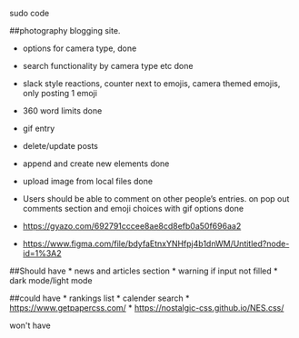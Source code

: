 


 sudo code 
	


##photography blogging site.
* options for camera type,   done
* search functionality by camera type etc done
* slack style reactions, counter next to emojis, camera themed emojis, only posting 1 emoji
* 360 word limits  done
* gif entry
* delete/update posts
* append and create new elements  done
* upload image from local files   done

* Users should be able to comment on other people’s entries. on pop out comments section and emoji choices with gif options done
* https://gyazo.com/692791cccee8ae8cd8efb0a50f696aa2
* https://www.figma.com/file/bdyfaEtnxYNHfpj4b1dnWM/Untitled?node-id=1%3A2

##Should have
           * news and articles section 
           * warning if input not filled
           * dark mode/light mode



##could have
          *  rankings list
          * calender search
          *  https://www.getpapercss.com/
          *  https://nostalgic-css.github.io/NES.css/



won't have


